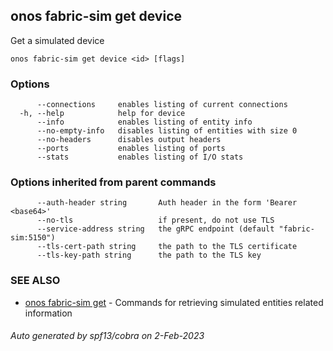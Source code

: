 <!--
SPDX-FileCopyrightText: 2019-present Open Networking Foundation <info@opennetworking.org>

SPDX-License-Identifier: Apache-2.0
-->

## onos fabric-sim get device

Get a simulated device

```
onos fabric-sim get device <id> [flags]
```

### Options

```
      --connections     enables listing of current connections
  -h, --help            help for device
      --info            enables listing of entity info
      --no-empty-info   disables listing of entities with size 0
      --no-headers      disables output headers
      --ports           enables listing of ports
      --stats           enables listing of I/O stats
```

### Options inherited from parent commands

```
      --auth-header string       Auth header in the form 'Bearer <base64>'
      --no-tls                   if present, do not use TLS
      --service-address string   the gRPC endpoint (default "fabric-sim:5150")
      --tls-cert-path string     the path to the TLS certificate
      --tls-key-path string      the path to the TLS key
```

### SEE ALSO

* [onos fabric-sim get](onos_fabric-sim_get.md)	 - Commands for retrieving simulated entities related information

###### Auto generated by spf13/cobra on 2-Feb-2023
